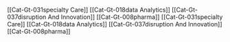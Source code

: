 [[Cat-Gt-031specialty Care]]
[[Cat-Gt-018data Analytics]]
[[Cat-Gt-037disruption And Innovation]]
[[Cat-Gt-008pharma]]
[[Cat-Gt-031specialty Care]]
[[Cat-Gt-018data Analytics]]
[[Cat-Gt-037disruption And Innovation]]
[[Cat-Gt-008pharma]]
